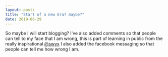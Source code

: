 ```yaml
---
layout: posts
title: "Start of a new Era? maybe?"
date: 2019-06-29
---
```


So maybe I will start blogging? I've also added comments so that people can tell to my face that I am wrong, this is part of learning in public from the really inspirational [@swyx](https://twitter.com/swyx/status/1009174159690264579) I also added the facebook messaging so that people can tell me how wrong I am.